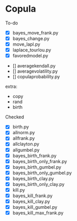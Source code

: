 # Copula

To-do
- [x] bayes_move_frank.py
- [x] bayes_change.py
- [x] move_lapl.py
- [x] laplace_tourlou.py
- [x]  favoredmodel.py
- []  averagekendall.py
- []  averagevolatility.py
- []  copulaprobability.py

extra:
- copy
- rand 
- birth

Checked
- [x] birth.py
- [x] allnorm.py
- [x] allfrank.py
- [x] allclayton.py
- [x] allgumbel.py
- [x] bayes_birth_frank.py
- [x] bayes_birth_only_frank.py
- [x] bayes_birth_gumbel.py
- [x] bayes_birth_only_gumbel.py
- [x] bayes_birth_clay.py
- [x] bayes_birth_only_clay.py
- [x] kill.py
- [x] bayes_kill_frank.py
- [x] bayes_kill_clay.py
- [x] bayes_kill_gumbel.py
- [x] bayes_kill_max_frank.py
